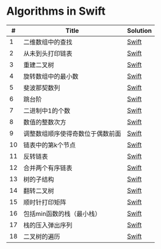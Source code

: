 # Algorithms in Swift

|  #  |   Title  |  Solution |
|----|--------|----------- |
| 1 |  二维数组中的查找  |   [Swift](./Algorithm-Swift/MatrixFind/MatrixFind.swift)   |
| 2 |  从未到头打印链表 |  [Swift](./Algorithm-Swift/PrintListFromTailToHead/PrintListFromTailToHead.swift) |
| 3 |  重建二叉树 | [Swift](./Algorithm-Swift/RebuildBinaryTree/RebuildBinaryTree.swift) |
| 4 |  旋转数组中的最小数 | [Swift](./Algorithm-Swift/FindMinimumInRotatedSortedArray/FindMinimumInRotatedSortedArray.swift) |
| 5 |  斐波那契数列 | [Swift](./Algorithm-Swift/Fibonacci/Fibonacci.swift) |
| 6 |  跳台阶 | [Swift](./Algorithm-Swift/JumpFloor/JumpFloor.swift) |
| 7 |  二进制中1的个数 | [Swift](./Algorithm-Swift/NumberOf1Bits/NumberOf1Bits.swift) |
| 8 |  数值的整数次方 | [Swift](./Algorithm-Swift/PowerOfBase/PowerOfBase.swift) |
| 9 |  调整数组顺序使得奇数位于偶数前面 |  [Swift](./Algorithm-Swift/ReorderArray/ReorderArray.swift) |
| 10 | 链表中的第k个节点 | [Swift](./Algorithm-Swift/FindKthToTail/FindKthToTail.swift) | 
| 11 | 反转链表 | [Swift](./Algorithm-Swift/ReverseList/ReverseList.swift) |
| 12 | 合并两个有序链表 | [Swift](./Algorithm-Swift/MergeTwoSortedLists/MergeTwoSortedLists.swift) |
| 13 | 树的子结构 | [Swift](./Algorithm-Swift/SubtreeOfAnotherTree/SubtreeOfAnotherTree.swift) |
| 14 | 翻转二叉树 | [Swift](./Algorithm-Swift/InvertBinaryTree/InvertBinaryTree.swift) |
| 15 | 顺时针打印矩阵 | [Swift](./Algorithm-Swift/SpiralMatrix/SpiralMatrix.swift) |
| 16 | 包括min函数的栈（最小栈） | [Swift](./Algorithm-Swift/MinStack/MinStack.swift) |
| 17 | 栈的压入弹出序列 | [Swift](./Algorithm-Swift/StackPushPopMatch/StackPushPopMatch.swift) |
| 18 | 二叉树的遍历 | [Swift](./Algorithm-Swift/BinaryTreeTraversal/BinaryTreeTraversal.swift) |
